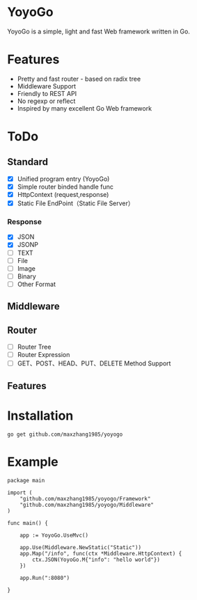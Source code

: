 # YoyoGo
YoyoGo is a simple, light and fast Web framework written in Go. 

# Features
- Pretty and fast router - based on radix tree
- Middleware Support
- Friendly to REST API
- No regexp or reflect
- Inspired by many excellent Go Web framework

# ToDo
## Standard
* [X] Unified program entry (YoyoGo)
* [X] Simple router binded handle func
* [X] HttpContext (request,response)
* [X] Static File EndPoint（Static File Server）
### Response
* [X] JSON
* [X] JSONP
* [ ] TEXT
* [ ] File
* [ ] Image
* [ ] Binary
* [ ] Other Format

## Middleware

## Router
* [ ] Router Tree
* [ ] Router Expression
* [ ] GET、POST、HEAD、PUT、DELETE Method Support

## Features



# Installation

`go get github.com/maxzhang1985/yoyogo`


# Example
```golang
package main

import (
	"github.com/maxzhang1985/yoyogo/Framework"
	"github.com/maxzhang1985/yoyogo/Middleware"
)

func main() {

	app := YoyoGo.UseMvc()

	app.Use(Middleware.NewStatic("Static"))
	app.Map("/info", func(ctx *Middleware.HttpContext) {
		ctx.JSON(YoyoGo.M{"info": "hello world"})
	})

	app.Run(":8080")

}
```
